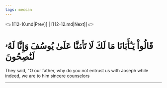 ```yaml
---
tags: meccan
---
```


👈 [[12-10.md|Prev]] | [[12-12.md|Next]] 👉

# قَالُواْ يَـٰٓأَبَانَا مَا لَكَ لَا تَأۡمَ۬نَّا عَلَىٰ يُوسُفَ وَإِنَّا لَهُۥ لَنَٰصِحُونَ

They said, "O our father, why do you not entrust us with Joseph while indeed, we are to him sincere counselors

---

